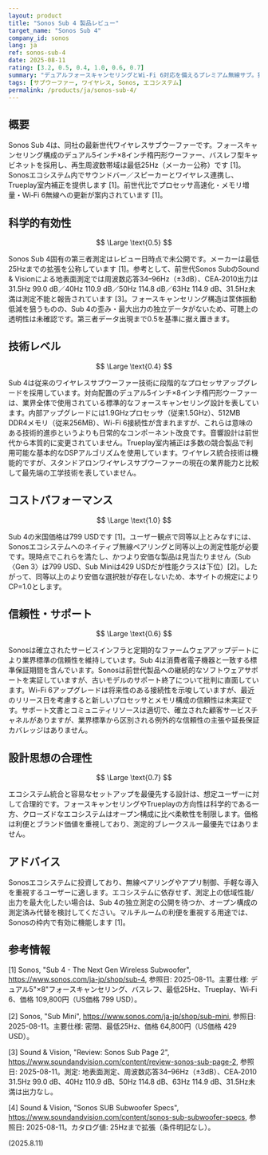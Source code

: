 ```yaml
---
layout: product
title: "Sonos Sub 4 製品レビュー"
target_name: "Sonos Sub 4"
company_id: sonos
lang: ja
ref: sonos-sub-4
date: 2025-08-11
rating: [3.2, 0.5, 0.4, 1.0, 0.6, 0.7]
summary: "デュアルフォースキャンセリングとWi‑Fi 6対応を備えるプレミアム無線サブ。独立測定は未公表だが、Sonosエコシステム内で同等以上をより安価に満たす代替は現状なし"
tags: [サブウーファー, ワイヤレス, Sonos, エコシステム]
permalink: /products/ja/sonos-sub-4/
---
```


## 概要

Sonos Sub 4は、同社の最新世代ワイヤレスサブウーファーです。フォースキャンセリング構成のデュアル5インチ×8インチ楕円形ウーファー、バスレフ型キャビネットを採用し、再生周波数帯域は最低25Hz（メーカー公称）です [1]。Sonosエコシステム内でサウンドバー／スピーカーとワイヤレス連携し、Trueplay室内補正を提供します [1]。前世代比でプロセッサ高速化・メモリ増量・Wi‑Fi 6無線への更新が案内されています [1]。

## 科学的有効性

$$ \Large \text{0.5} $$

Sonos Sub 4固有の第三者測定はレビュー日時点で未公開です。メーカーは最低25Hzまでの拡張を公称しています [1]。参考として、前世代Sonos SubのSound & Visionによる地表面測定では周波数応答34–96Hz（±3dB）、CEA‑2010出力は31.5Hz 99.0 dB／40Hz 110.9 dB／50Hz 114.8 dB／63Hz 114.9 dB、31.5Hz未満は測定不能と報告されています [3]。フォースキャンセリング構造は筐体振動低減を狙うものの、Sub 4の歪み・最大出力の独立データがないため、可聴上の透明性は未確認です。第三者データ出現まで0.5を基準に据え置きます。

## 技術レベル

$$ \Large \text{0.4} $$

Sub 4は従来のワイヤレスサブウーファー技術に段階的なプロセッサアップグレードを採用しています。対向配置のデュアル5インチ×8インチ楕円形ウーファーは、業界全体で使用されている標準的なフォースキャンセリング設計を表しています。内部アップグレードには1.9GHzプロセッサ（従来1.5GHz）、512MB DDR4メモリ（従来256MB）、Wi-Fi 6接続性が含まれますが、これらは意味のある技術的進歩というよりも日常的なコンポーネント改良です。音響設計は前世代から本質的に変更されていません。Trueplay室内補正は多数の競合製品で利用可能な基本的なDSPアルゴリズムを使用しています。ワイヤレス統合技術は機能的ですが、スタンドアロンワイヤレスサブウーファーの現在の業界能力と比較して最先端の工学技術を表していません。

## コストパフォーマンス

$$ \Large \text{1.0} $$

Sub 4の米国価格は799 USDです [1]。ユーザー観点で同等以上とみなすには、Sonosエコシステムへのネイティブ無線ペアリングと同等以上の測定性能が必要です。現時点でこれらを満たし、かつより安価な製品は見当たりません（Sub〈Gen 3〉は799 USD、Sub Miniは429 USDだが性能クラスは下位）[2]。したがって、同等以上のより安価な選択肢が存在しないため、本サイトの規定によりCP=1.0とします。

## 信頼性・サポート

$$ \Large \text{0.6} $$

Sonosは確立されたサービスインフラと定期的なファームウェアアップデートにより業界標準の信頼性を維持しています。Sub 4は消費者電子機器と一致する標準保証期間を含んでいます。Sonosは前世代製品への継続的なソフトウェアサポートを実証していますが、古いモデルのサポート終了について批判に直面しています。Wi-Fi 6アップグレードは将来性のある接続性を示唆していますが、最近のリリース日を考慮すると新しいプロセッサとメモリ構成の信頼性は未実証です。サポート文書とコミュニティリソースは適切で、確立された顧客サービスチャネルがありますが、業界標準から区別される例外的な信頼性の主張や延長保証カバレッジはありません。

## 設計思想の合理性

$$ \Large \text{0.7} $$

エコシステム統合と容易なセットアップを最優先する設計は、想定ユーザーに対して合理的です。フォースキャンセリングやTrueplayの方向性は科学的である一方、クローズドなエコシステムはオープン構成に比べ柔軟性を制限します。価格は利便とブランド価値を重視しており、測定的ブレークスルー最優先ではありません。

## アドバイス

Sonosエコシステムに投資しており、無線ペアリングやアプリ制御、手軽な導入を重視するユーザーに適します。エコシステムに依存せず、測定上の低域性能/出力を最大化したい場合は、Sub 4の独立測定の公開を待つか、オープン構成の測定済み代替を検討してください。マルチルームの利便を重視する用途では、Sonosの枠内で有効に機能します [1]。

## 参考情報

[1] Sonos, "Sub 4 - The Next Gen Wireless Subwoofer", https://www.sonos.com/ja-jp/shop/sub-4, 参照日: 2025-08-11。主要仕様: デュアル5"×8"フォースキャンセリング、バスレフ、最低25Hz、Trueplay、Wi‑Fi 6、価格 109,800円（US価格 799 USD）。

[2] Sonos, "Sub Mini", https://www.sonos.com/ja-jp/shop/sub-mini, 参照日: 2025-08-11。主要仕様: 密閉、最低25Hz、価格 64,800円（US価格 429 USD）。

[3] Sound & Vision, "Review: Sonos Sub Page 2", https://www.soundandvision.com/content/review-sonos-sub-page-2, 参照日: 2025-08-11。測定: 地表面測定、周波数応答34–96Hz（±3dB）、CEA‑2010 31.5Hz 99.0 dB、40Hz 110.9 dB、50Hz 114.8 dB、63Hz 114.9 dB、31.5Hz未満は出力なし。

[4] Sound & Vision, "Sonos SUB Subwoofer Specs", https://www.soundandvision.com/content/sonos-sub-subwoofer-specs, 参照日: 2025-08-11。カタログ値: 25Hzまで拡張（条件明記なし）。

(2025.8.11)